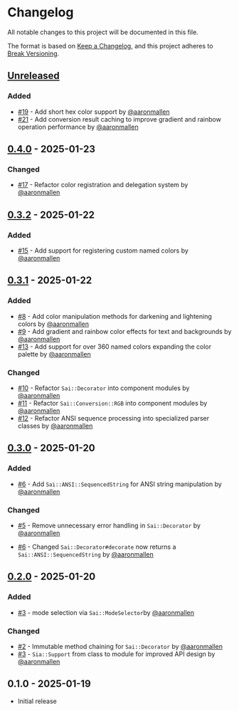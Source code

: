 # Changelog

All notable changes to this project will be documented in this file.

The format is based on [Keep a Changelog], and this project adheres to [Break Versioning].

## [Unreleased]

### Added

* [#19](https://github.com/aaronmallen/sai/pull/19) - Add short hex color support by
  [@aaronmallen](https://github.com/aaronmallen)
* [#21](https://github.com/aaronmallen/sai/pull/21) - Add conversion result caching to improve gradient and rainbow
  operation performance by [@aaronmallen](https://github.com/aaronmallen)

## [0.4.0] - 2025-01-23

### Changed

* [#17](https://github.com/aaronmallen/sai/pull/17) - Refactor color registration and delegation system by
  [@aaronmallen](https://github.com/aaronmallen)

## [0.3.2] - 2025-01-22

### Added

* [#15](https://github.com/aaronmallen/sai/pull/15) - Add support for registering custom named colors by
  [@aaronmallen](https://github.com/aaronmallen)

## [0.3.1] - 2025-01-22

### Added 

* [#8](https://github.com/aaronmallen/sai/pull/8) - Add color manipulation methods for darkening and lightening colors 
  by [@aaronmallen](https://github.com/aaronmallen)
* [#9](https://github.com/aaronmallen/sai/pull/9) - Add gradient and rainbow color effects for text and backgrounds by
  [@aaronmallen](https://github.com/aaronmallen)
* [#13](https://github.com/aaronmallen/sai/pull/13) - Add support for over 360 named colors expanding the color palette
  by [@aaronmallen](https://github.com/aaronmallen)

### Changed

* [#10](https://github.com/aaronmallen/sai/pull/10) - Refactor `Sai::Decorator` into component modules by
  [@aaronmallen](https://github.com/aaronmallen)
* [#11](https://github.com/aaronmallen/sai/pull/11) - Refactor `Sai::Conversion::RGB` into component modules by
  [@aaronmallen](https://github.com/aaronmallen)
* [#12](https://github.com/aaronmallen/sai/pull/12) - Refactor ANSI sequence processing into specialized parser classes
  by [@aaronmallen](https://github.com/aaronmallen)

## [0.3.0] - 2025-01-20

### Added

* [#6](https://github.com/aaronmallen/sai/pull/6) - Add `Sai::ANSI::SequencedString` for ANSI string manipulation by
  [@aaronmallen](https://github.com/aaronmallen)

### Changed

* [#5](https://github.com/aaronmallen/sai/pull/5) - Remove unnecessary error handling in `Sai::Decorator` by
  [@aaronmallen](https://github.com/aaronmallen)

* [#6](https://github.com/aaronmallen/sai/pull/6) - Changed `Sai::Decorator#decorate` now returns a
  `Sai::ANSI::SequencedString` by [@aaronmallen](https://github.com/aaronmallen)

## [0.2.0] - 2025-01-20

### Added

* [#3](https://github.com/aaronmallen/sai/pull/3) - mode selection via `Sai::ModeSelector`by
  [@aaronmallen](https://github.com/aaronmallen)

### Changed

* [#2](https://github.com/aaronmallen/sai/pull/2) - Immutable method chaining for `Sai::Decorator` by
  [@aaronmallen](https://github.com/aaronmallen)
* [#3](https://github.com/aaronmallen/sai/pull/3) - `Sia::Support` from class to module for improved API design by
  [@aaronmallen](https://github.com/aaronmallen)

## 0.1.0 - 2025-01-19

* Initial release

[Keep a Changelog]: https://keepachangelog.com/en/1.0.0/
[Break Versioning]: https://www.taoensso.com/break-versioning

<!-- versions -->

[Unreleased]: https://github.com/aaronmallen/sai/compare/0.4.0..HEAD
[0.4.0]: https://github.com/aaronmallen/sai/compare/0.3.2..0.4.0
[0.3.2]: https://github.com/aaronmallen/sai/compare/0.3.1..0.3.2
[0.3.1]: https://github.com/aaronmallen/sai/compare/0.3.0..0.3.1
[0.3.0]: https://github.com/aaronmallen/sai/compare/0.2.0..0.3.0
[0.2.0]: https://github.com/aaronmallen/sai/compare/0.1.0..0.2.0
